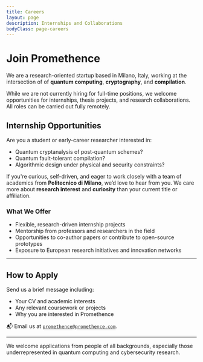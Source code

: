 ```yaml
---
title: Careers
layout: page
description: Internships and Collaborations
bodyClass: page-careers
---
```


# Join Promethence
We are a research-oriented startup based in Milano, Italy, working at the intersection of of **quantum computing**, **cryptography**, and **compilation**.

While we are not currently hiring for full-time positions, we welcome opportunities for internships, thesis projects, and research collaborations. All roles can be carried out fully remotely.

## Internship Opportunities

Are you a student or early-career researcher interested in:

- Quantum cryptanalysis of post-quantum schemes?
- Quantum fault-tolerant compilation?
- Algorithmic design under physical and security constraints?

If you're curious, self-driven, and eager to work closely with a team of academics from **Politecnico di Milano**, we’d love to hear from you.
We care more about **research interest** and **curiosity** than your current title or affiliation.

### What We Offer

- Flexible, research-driven internship projects  
- Mentorship from professors and researchers in the field  
- Opportunities to co-author papers or contribute to open-source prototypes  
- Exposure to European research initiatives and innovation networks  

---

## How to Apply

Send us a brief message including:

- Your CV and academic interests  
- Any relevant coursework or projects  
- Why you are interested in Promethence  

📬 Email us at <a href="mailto:promethence@promethence.com">`promethence@promethence.com`</a>.

---

We welcome applications from people of all backgrounds, especially those underrepresented in quantum computing and cybersecurity research.
